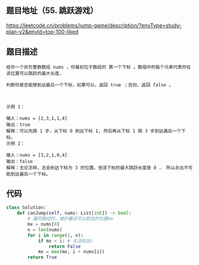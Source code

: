 ## 题目地址（55. 跳跃游戏）

https://leetcode.cn/problems/jump-game/description/?envType=study-plan-v2&envId=top-100-liked

## 题目描述

```
给你一个非负整数数组 nums ，你最初位于数组的 第一个下标 。数组中的每个元素代表你在该位置可以跳跃的最大长度。

判断你是否能够到达最后一个下标，如果可以，返回 true ；否则，返回 false 。

 

示例 1：

输入：nums = [2,3,1,1,4]
输出：true
解释：可以先跳 1 步，从下标 0 到达下标 1, 然后再从下标 1 跳 3 步到达最后一个下标。
示例 2：

输入：nums = [3,2,1,0,4]
输出：false
解释：无论怎样，总会到达下标为 3 的位置。但该下标的最大跳跃长度是 0 ， 所以永远不可能到达最后一个下标。
```


## 代码

```python
class Solution:
    def canJump(self, nums: List[int]) -> bool:
        # 遍历数组时，维护最远可以到达的位置mx
        mx = nums[0]
        n = len(nums)
        for i in range(1, n):
            if mx < i: # 无法到达i
                return False
            mx = max(mx, i + nums[i])
        return True
```
